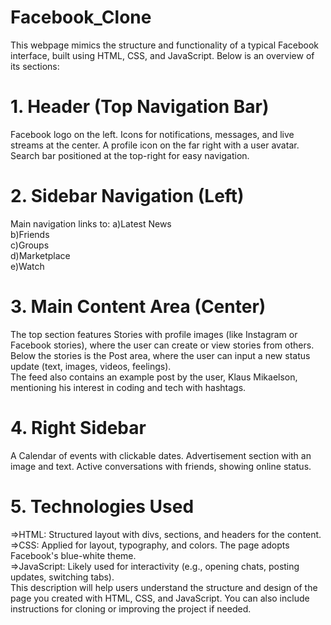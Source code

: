 # Facebook_Clone
This webpage mimics the structure and functionality of a typical Facebook interface, built using HTML, CSS, and JavaScript. Below is an overview of its sections:

# 1. Header (Top Navigation Bar)
Facebook logo on the left.
Icons for notifications, messages, and live streams at the center.
A profile icon on the far right with a user avatar.
Search bar positioned at the top-right for easy navigation.
# 2. Sidebar Navigation (Left)
Main navigation links to:
a)Latest News<br />
b)Friends<br />
c)Groups<br />
d)Marketplace<br />
e)Watch<br />
# 3. Main Content Area (Center)
The top section features Stories with profile images (like Instagram or Facebook stories), where the user can create or view stories from others.<br />
Below the stories is the Post area, where the user can input a new status update (text, images, videos, feelings).<br />
The feed also contains an example post by the user, Klaus Mikaelson, mentioning his interest in coding and tech with hashtags.<br />
# 4. Right Sidebar
A Calendar of events with clickable dates.
Advertisement section with an image and text.
Active conversations with friends, showing online status.
# 5. Technologies Used
=>HTML: Structured layout with divs, sections, and headers for the content.<br />
=>CSS: Applied for layout, typography, and colors. The page adopts Facebook's blue-white theme.<br />
=>JavaScript: Likely used for interactivity (e.g., opening chats, posting updates, switching tabs).<br />
This description will help users understand the structure and design of the page you created with HTML, CSS, and JavaScript. You can also include instructions for cloning or improving the project if needed.
